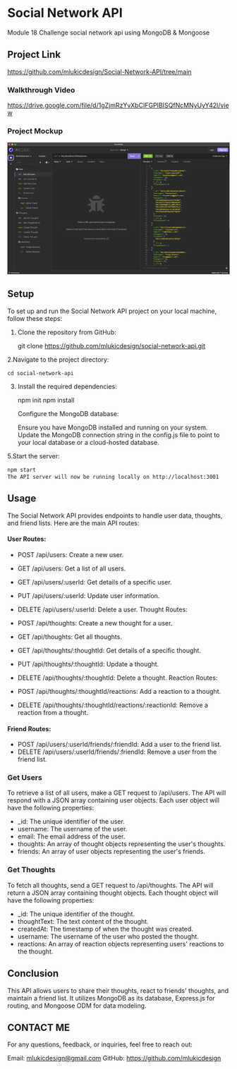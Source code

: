 # Social Network API
 Module 18 Challenge social network api using MongoDB & Mongoose

## Project Link

https://github.com/mlukicdesign/Social-Network-API/tree/main


### Walkthrough Video
https://drive.google.com/file/d/1gZjmRzYvXbCIFGPIBISQfNcMNyUyY42l/view


### Project Mockup

<img src="Assets/Module_18_Mockup.png">


## Setup

To set up and run the Social Network API project on your local machine, follow these steps:

1. Clone the repository from GitHub:

    git clone https://github.com/mlukicdesign/social-network-api.git

2.Navigate to the project directory:

    cd social-network-api

3. Install the required dependencies:

    npm init
    npm install

    Configure the MongoDB database:

    Ensure you have MongoDB installed and running on your system.
    Update the MongoDB connection string in the config.js file to point to your local database or a cloud-hosted database.


5.Start the server:

    npm start
    The API server will now be running locally on http://localhost:3001



## Usage

The Social Network API provides endpoints to handle user data, thoughts, and friend lists. Here are the main API routes:

#### User Routes:

- POST /api/users: Create a new user.
- GET /api/users: Get a list of all users.
- GET /api/users/:userId: Get details of a specific user.
- PUT /api/users/:userId: Update user information.
- DELETE /api/users/:userId: Delete a user.
Thought Routes:

- POST /api/thoughts: Create a new thought for a user.
- GET /api/thoughts: Get all thoughts.
- GET /api/thoughts/:thoughtId: Get details of a specific thought.
- PUT /api/thoughts/:thoughtId: Update a thought.
- DELETE /api/thoughts/:thoughtId: Delete a thought.
Reaction Routes:

- POST /api/thoughts/:thoughtId/reactions: Add a reaction to a thought.
- DELETE /api/thoughts/:thoughtId/reactions/:reactionId: Remove a reaction from a thought.


#### Friend Routes:

- POST /api/users/:userId/friends/:friendId: Add a user to the friend list.
- DELETE /api/users/:userId/friends/:friendId: Remove a user from the friend list.

### Get Users
To retrieve a list of all users, make a GET request to /api/users. The API will respond with a JSON array containing user objects. Each user object will have the following properties:

- _id: The unique identifier of the user.
- username: The username of the user.
- email: The email address of the user.
- thoughts: An array of thought objects representing the user's thoughts.
- friends: An array of user objects representing the user's friends.


### Get Thoughts
To fetch all thoughts, send a GET request to /api/thoughts. The API will return a JSON array containing thought objects. Each thought object will have the following properties:

- _id: The unique identifier of the thought.
- thoughtText: The text content of the thought.
- createdAt: The timestamp of when the thought was created.
- username: The username of the user who posted the thought.
- reactions: An array of reaction objects representing users' reactions to the thought.


## Conclusion

This API allows users to share their thoughts, react to friends' thoughts, and maintain a friend list. It utilizes MongoDB as its database, Express.js for routing, and Mongoose ODM for data modeling.

## CONTACT ME

For any questions, feedback, or inquiries, feel free to reach out:

Email: mlukicdesign@gmail.com
GitHub: https://github.com/mlukicdesign

 

